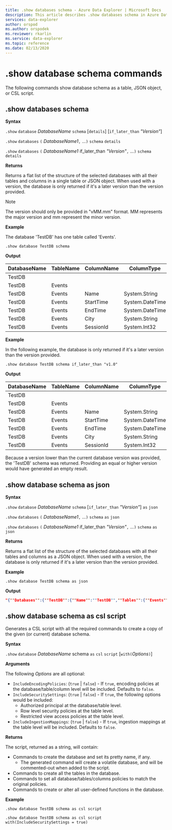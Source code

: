 ```yaml
---
title: .show databases schema - Azure Data Explorer | Microsoft Docs
description: This article describes .show databases schema in Azure Data Explorer.
services: data-explorer
author: orspod
ms.author: orspodek
ms.reviewer: rkarlin
ms.service: data-explorer
ms.topic: reference
ms.date: 02/13/2020
---
```

# .show database schema commands

The following commands show database schema as a table, JSON object, or CSL script.
## .show databases schema

**Syntax**

`.show` `database` *DatabaseName* `schema` [`details`] [`if_later_than` *"Version"*] 

`.show` `databases` `(` *DatabaseName1*`,` ...`)` `schema` `details` 
 
`.show` `databases` `(` *DatabaseName1* if_later_than *"Version"*`,` ...`)` `schema` `details`

**Returns**

Returns a flat list of the structure of the selected databases with all their tables and columns in a single table or JSON object.
When used with a version, the database is only returned if it's a later version than the version provided.

> [!NOTE]
> The version should only be provided in "vMM.mm" format. MM represents the major version and mm represent the minor version.


**Example** 
 
The database 'TestDB' has one table called 'Events'.

```kusto
.show database TestDB schema 
```

**Output**

|DatabaseName|TableName|ColumnName|ColumnType|IsDefaultTable|IsDefaultColumn|PrettyName|Version
|---|---|---|---|---|---|---|--- 
|TestDB||||False|False||v.1.1		
|TestDB|Events|||True|False||		
|TestDB|Events|	Name|System.String|True|False||		
|TestDB|Events|	StartTime|	System.DateTime|True|False||	
|TestDB|Events|	EndTime|	System.DateTime|True|False||		
|TestDB|Events|	City|	System.String|True|	False||		
|TestDB|Events|	SessionId|	System.Int32|True|	True|| 

**Example** 

In the following example, the database is only returned if it's a later version than the version provided.
 
```kusto
.show database TestDB schema if_later_than "v1.0" 
```

**Output**

|DatabaseName|TableName|ColumnName|ColumnType|IsDefaultTable|IsDefaultColumn|PrettyName|Version
|---|---|---|---|---|---|---|--- 
|TestDB||||False|False||v.1.1		
|TestDB|Events|||True|False||		
|TestDB|Events|	Name|System.String|True|False||		
|TestDB|Events|	StartTime|	System.DateTime|True|False||	
|TestDB|Events|	EndTime|	System.DateTime|True|False||		
|TestDB|Events|	City|	System.String|True|	False||		
|TestDB|Events|	SessionId|	System.Int32|True|	True||  

Because a version lower than the current database version was provided, the 'TestDB' schema was returned. Providing an equal or higher version would have generated an empty result.

## .show database schema as json

**Syntax**

`.show` `database` *DatabaseName* `schema` [`if_later_than` *"Version"*]  `as` `json`
 
`.show` `databases` `(` *DatabaseName1*`,` ...`)` `schema` `as` `json`
 
`.show` `databases` `(` *DatabaseName1* if_later_than *"Version"*`,` ...`)` `schema` `as` `json`

**Returns**

Returns a flat list of the structure of the selected databases with all their tables and columns as a JSON object.
When used with a version, the database is only returned if it's a later version than the version provided.

**Example** 
 
```kusto
.show database TestDB schema as json
```

**Output**

```json
"{""Databases"":{""TestDB"":{""Name"":""TestDB"",""Tables"":{""Events"":{""Name"":""Events"",""DefaultColumn"":null,""OrderedColumns"":[{""Name"":""Name"",""Type"":""System.String""},{""Name"":""StartTime"",""Type"":""System.DateTime""},{""Name"":""EndTime"",""Type"":""System.DateTime""},{""Name"":""City"",""Type"":""System.String""},{""Name"":""SessionId"",""Type"":""System.Int32""}]}},""PrettyName"":null,""MajorVersion"":1,""MinorVersion"":1,""Functions"":{}}}}"
```
## .show database schema as csl script

Generates a CSL script with all the required commands to create a copy of the given (or current) database schema.

**Syntax**

`.show` `database` *DatabaseName* schema `as` `csl` `script` [`with(`*Options*`)`]

**Arguments**

The following *Options* are all optional:

* `IncludeEncodingPolicies`: (`true` | `false`) - If `true`, encoding policies at the database/table/column level will be included. Defaults to `false`. 
* `IncludeSecuritySettings`: (`true` | `false`) - If `true`, the following options would be included:
  * Authorized principal at the database/table level.
  * Row level security policies at the table level.
  * Restricted view access policies at the table level.
* `IncludeIngestionMappings`: (`true` | `false`) - If `true`, ingestion mappings at the table level will be included. Defaults to `false`. 

**Returns**

The script, returned as a string, will contain:

* Commands to create the database and set its pretty name, if any.
  * The generated command will create a volatile database, and will be commented-out when added to the script.
* Commands to create all the tables in the database.
* Commands to set all database/tables/columns policies to match the original policies.
* Commands to create or alter all user-defined functions in the database.

**Example** 
 
```kusto
.show database TestDB schema as csl script

.show database TestDB schema as csl script with(IncludeSecuritySettings = true)
```
